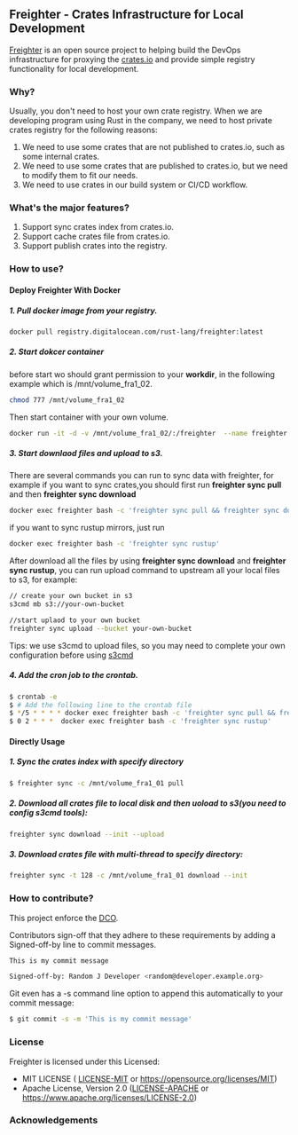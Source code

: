 ## Freighter - Crates Infrastructure for Local Development

[Freighter](https://github.com/open-rust-initiative/freighter) is an open source project to helping build the DevOps infrastructure for proxying the [crates.io](https://crates.io) and provide simple registry functionality for local development.

### Why?

Usually, you don't need to host your own crate registry. When we are developing program using Rust in the company, we need to host private crates registry for the following reasons:

1. We need to use some crates that are not published to crates.io, such as some internal crates.
2. We need to use some crates that are published to crates.io, but we need to modify them to fit our needs.
3. We need to use crates in our build system or CI/CD workflow.

### What's the major features?

1. Support sync crates index from crates.io.
2. Support cache crates file from crates.io.
3. Support publish crates into the registry.

### How to use?

#### Deploy Freighter With Docker

##### 1. Pull docker image from your registry.
```bash
docker pull registry.digitalocean.com/rust-lang/freighter:latest
```

##### 2. Start dokcer container
before start wo should grant permission to your __workdir__, in the following example which is /mnt/volume_fra1_02.

```bash
chmod 777 /mnt/volume_fra1_02
```
Then start container with your own volume.
```bash
docker run -it -d -v /mnt/volume_fra1_02/:/freighter  --name freighter registry.digitalocean.com/rust-lang/freighter:latest
```

##### 3. Start downlaod files and upload to s3.
There are several commands you can run to sync data with freighter, for example if you want to sync crates,you should first run __freighter sync pull__ and then __freighter sync download__

```bash
docker exec freighter bash -c 'freighter sync pull && freighter sync download'
```

if you want to sync rustup mirrors, just run 
```bash
docker exec freighter bash -c 'freighter sync rustup'
```

After download all the files by using __freighter sync download__ and __freighter sync rustup__, you can run upload command to upstream all your local files to s3, for example:

```bash
// create your own bucket in s3
s3cmd mb s3://your-own-bucket

//start uplaod to your own bucket
freighter sync upload --bucket your-own-bucket
```
Tips: we use s3cmd to upload files, so you may need to complete your own configuration before using [s3cmd](https://github.com/s3tools/s3cmd)

##### 4. Add the cron job to the crontab.
```bash
$ crontab -e
$ # Add the following line to the crontab file
$ */5 * * * * docker exec freighter bash -c 'freighter sync pull && freighter sync download'
$ 0 2 * * *  docker exec freighter bash -c 'freighter sync rustup'
```

#### Directly Usage

##### 1. Sync the crates index with specify directory
```bash
$ freighter sync -c /mnt/volume_fra1_01 pull
```
##### 2. Download all crates file to local disk and then uoload to s3(you need to config s3cmd tools):
```bash
freighter sync download --init --upload
```
##### 3. Download crates file with multi-thread to specify directory:
```bash
freighter sync -t 128 -c /mnt/volume_fra1_01 download --init
```

### How to contribute?

This project enforce the [DCO](https://developercertificate.org).

Contributors sign-off that they adhere to these requirements by adding a Signed-off-by line to commit messages.

```bash
This is my commit message

Signed-off-by: Random J Developer <random@developer.example.org>
```

Git even has a -s command line option to append this automatically to your commit message:

```bash
$ git commit -s -m 'This is my commit message'
```

### License

Freighter is licensed under this Licensed:

* MIT LICENSE ( [LICENSE-MIT](LICENSE-MIT) or https://opensource.org/licenses/MIT) 
* Apache License, Version 2.0 ([LICENSE-APACHE](LICENSE-APACHE) or https://www.apache.org/licenses/LICENSE-2.0)

### Acknowledgements
